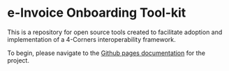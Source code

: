 # e-Invoice Onboarding Tool-kit
This is a repository for open source tools created to facilitate adoption and implementation of a 4-Corners interoperability framework.     

To begin, please navigate to the [Github pages documentation](https://bpc-opensourcetools.github.io/e-Invoice-Onboarding-Toolkit/faq/) for the project.  
